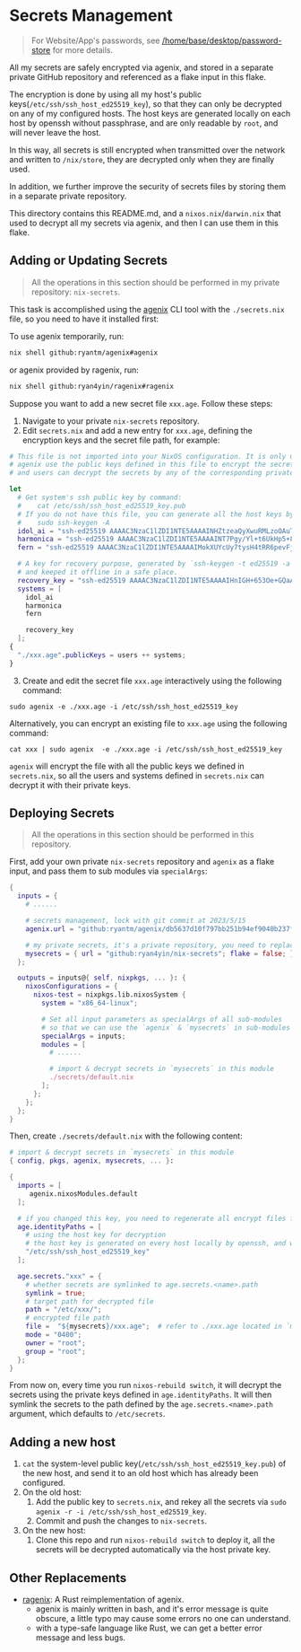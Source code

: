 # Secrets Management

> For Website/App's passwords, see
> [/home/base/desktop/password-store](/home/base/desktop/password-store/README.md) for more details.

All my secrets are safely encrypted via agenix, and stored in a separate private GitHub repository
and referenced as a flake input in this flake.

The encryption is done by using all my host's public keys(`/etc/ssh/ssh_host_ed25519_key`), so that
they can only be decrypted on any of my configured hosts. The host keys are generated locally on
each host by openssh without passphrase, and are only readable by `root`, and will never leave the
host.

In this way, all secrets is still encrypted when transmitted over the network and written to
`/nix/store`, they are decrypted only when they are finally used.

In addition, we further improve the security of secrets files by storing them in a separate private
repository.

This directory contains this README.md, and a `nixos.nix`/`darwin.nix` that used to decrypt all my
secrets via agenix, and then I can use them in this flake.

## Adding or Updating Secrets

> All the operations in this section should be performed in my private repository: `nix-secrets`.

This task is accomplished using the [agenix](https://github.com/ryantm/agenix) CLI tool with the
`./secrets.nix` file, so you need to have it installed first:

To use agenix temporarily, run:

```bash
nix shell github:ryantm/agenix#agenix
```

or agenix provided by ragenix, run:

```bash
nix shell github:ryan4yin/ragenix#ragenix
```

Suppose you want to add a new secret file `xxx.age`. Follow these steps:

1. Navigate to your private `nix-secrets` repository.
2. Edit `secrets.nix` and add a new entry for `xxx.age`, defining the encryption keys and the secret
   file path, for example:

```nix
# This file is not imported into your NixOS configuration. It is only used for the agenix CLI.
# agenix use the public keys defined in this file to encrypt the secrets.
# and users can decrypt the secrets by any of the corresponding private keys.

let
  # Get system's ssh public key by command:
  #    cat /etc/ssh/ssh_host_ed25519_key.pub
  # If you do not have this file, you can generate all the host keys by command:
  #    sudo ssh-keygen -A
  idol_ai = "ssh-ed25519 AAAAC3NzaC1lZDI1NTE5AAAAINHZtzeaQyXwuRMLzoOAuTu8P9bu5yc5MBwo5LI3iWBV root@ai";
  harmonica = "ssh-ed25519 AAAAC3NzaC1lZDI1NTE5AAAAINT7Pgy/Yl+t6UkHp5+8zfeyJqeJ8EndyR1Vjf/XBe5f root@harmonica";
  fern = "ssh-ed25519 AAAAC3NzaC1lZDI1NTE5AAAAIMokXUYcUy7tysH4tRR6pevFjyOP4cXMjpBSgBZggm9X root@fern";

  # A key for recovery purpose, generated by `ssh-keygen -t ed25519 -a 256 -C "ryan@agenix-recovery"` with a strong passphrase
  # and keeped it offline in a safe place.
  recovery_key = "ssh-ed25519 AAAAC3NzaC1lZDI1NTE5AAAAIHnIGH+653Oe+GQaA8zjjj7HWMWp7bWXed4q5KqY4nqG ryan@agenix-recovery";
  systems = [
    idol_ai
    harmonica
    fern

    recovery_key
  ];
{
  "./xxx.age".publicKeys = users ++ systems;
}
```

3. Create and edit the secret file `xxx.age` interactively using the following command:

```shell
sudo agenix -e ./xxx.age -i /etc/ssh/ssh_host_ed25519_key
```

Alternatively, you can encrypt an existing file to `xxx.age` using the following command:

```shell
cat xxx | sudo agenix  -e ./xxx.age -i /etc/ssh/ssh_host_ed25519_key
```

`agenix` will encrypt the file with all the public keys we defined in `secrets.nix`, so all the
users and systems defined in `secrets.nix` can decrypt it with their private keys.

## Deploying Secrets

> All the operations in this section should be performed in this repository.

First, add your own private `nix-secrets` repository and `agenix` as a flake input, and pass them to
sub modules via `specialArgs`:

```nix
{
  inputs = {
    # ......

    # secrets management, lock with git commit at 2023/5/15
    agenix.url = "github:ryantm/agenix/db5637d10f797bb251b94ef9040b237f4702cde3";

    # my private secrets, it's a private repository, you need to replace it with your own.
    mysecrets = { url = "github:ryan4yin/nix-secrets"; flake = false; };
  };

  outputs = inputs@{ self, nixpkgs, ... }: {
    nixosConfigurations = {
      nixos-test = nixpkgs.lib.nixosSystem {
        system = "x86_64-linux";

        # Set all input parameters as specialArgs of all sub-modules
        # so that we can use the `agenix` & `mysecrets` in sub-modules
        specialArgs = inputs;
        modules = [
          # ......

          # import & decrypt secrets in `mysecrets` in this module
          ./secrets/default.nix
        ];
      };
    };
  };
}
```

Then, create `./secrets/default.nix` with the following content:

```nix
# import & decrypt secrets in `mysecrets` in this module
{ config, pkgs, agenix, mysecrets, ... }:

{
  imports = [
     agenix.nixosModules.default
  ];

  # if you changed this key, you need to regenerate all encrypt files from the decrypt contents!
  age.identityPaths = [
    # using the host key for decryption
    # the host key is generated on every host locally by openssh, and will never leave the host.
    "/etc/ssh/ssh_host_ed25519_key"
  ];

  age.secrets."xxx" = {
    # whether secrets are symlinked to age.secrets.<name>.path
    symlink = true;
    # target path for decrypted file
    path = "/etc/xxx/";
    # encrypted file path
    file =  "${mysecrets}/xxx.age";  # refer to ./xxx.age located in `mysecrets` repo
    mode = "0400";
    owner = "root";
    group = "root";
  };
}
```

From now on, every time you run `nixos-rebuild switch`, it will decrypt the secrets using the
private keys defined in `age.identityPaths`. It will then symlink the secrets to the path defined by
the `age.secrets.<name>.path` argument, which defaults to `/etc/secrets`.

## Adding a new host

1. `cat` the system-level public key(`/etc/ssh/ssh_host_ed25519_key.pub`) of the new host, and send
   it to an old host which has already been configured.
2. On the old host:
   1. Add the public key to `secrets.nix`, and rekey all the secrets via
      `sudo agenix -r -i /etc/ssh/ssh_host_ed25519_key`.
   2. Commit and push the changes to `nix-secrets`.
3. On the new host:
   1. Clone this repo and run `nixos-rebuild switch` to deploy it, all the secrets will be decrypted
      automatically via the host private key.

## Other Replacements

- [ragenix](https://github.com/yaxitech/ragenix): A Rust reimplementation of agenix.
  - agenix is mainly written in bash, and it's error message is quite obscure, a little typo may
    cause some errors no one can understand.
  - with a type-safe language like Rust, we can get a better error message and less bugs.
